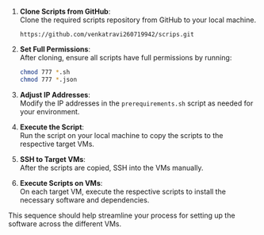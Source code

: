 

1. **Clone Scripts from GitHub**:  
   Clone the required scripts repository from GitHub to your local machine.

   ```
   https://github.com/venkatravi260719942/scrips.git
   ```

2. **Set Full Permissions**:  
   After cloning, ensure all scripts have full permissions by running:  
   ```bash
   chmod 777 *.sh
   chmod 777 *.json
   ```

3. **Adjust IP Addresses**:  
   Modify the IP addresses in the `prerequirements.sh` script as needed for your environment.

4. **Execute the Script**:  
   Run the script on your local machine to copy the scripts to the respective target VMs.

5. **SSH to Target VMs**:  
   After the scripts are copied, SSH into the VMs manually.

6. **Execute Scripts on VMs**:  
   On each target VM, execute the respective scripts to install the necessary software and dependencies.

This sequence should help streamline your process for setting up the software across the different VMs. 
